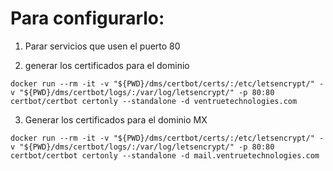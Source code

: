 ###

# Para configurarlo:

1. Parar servicios que usen el puerto 80

2. generar los certificados para el dominio

```
docker run --rm -it -v "${PWD}/dms/certbot/certs/:/etc/letsencrypt/" -v "${PWD}/dms/certbot/logs/:/var/log/letsencrypt/" -p 80:80 certbot/certbot certonly --standalone -d ventruetechnologies.com

```

3.  Generar los certificados para el dominio MX

```
docker run --rm -it -v "${PWD}/dms/certbot/certs/:/etc/letsencrypt/" -v "${PWD}/dms/certbot/logs/:/var/log/letsencrypt/" -p 80:80 certbot/certbot certonly --standalone -d mail.ventruetechnologies.com

```

